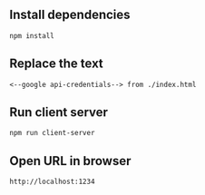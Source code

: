 ## Install dependencies
	npm install
## Replace the text 
	<--google api-credentials--> from ./index.html
## Run client server
	npm run client-server
## Open URL in browser
	http://localhost:1234